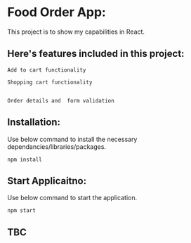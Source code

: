 # Food Order App:

This project is to show my capabilities in React.


## Here's features included in this project:
```
Add to cart functionality

Shopping cart functionality


Order details and  form validation
```

## Installation:
Use below command to install the necessary dependancies/libraries/packages.
```
npm install
```

## Start Applicaitno:
Use below command to start the application.
```
npm start
```

## TBC

